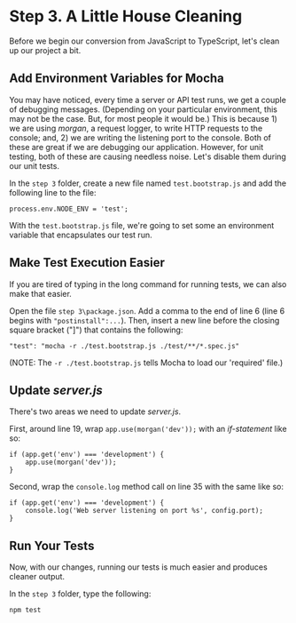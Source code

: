 # Step 3. A Little House Cleaning
Before we begin our conversion from JavaScript to TypeScript, let's clean up our project a bit.

## Add Environment Variables for Mocha
You may have noticed, every time a server or API test runs, we get a couple of debugging messages. (Depending on your particular environment, this may not be the case. But, for most people it would be.)  This is because 1) we are using _morgan_, a request logger, to write HTTP requests to the console; and, 2) we are writing the listening port to the console.  Both of these are great if we are debugging our application.  However, for unit testing, both of these are causing needless noise. Let's disable them during our unit tests.

In the `step 3` folder, create a new file named `test.bootstrap.js` and add the following line to the file:
```
process.env.NODE_ENV = 'test';
```

With the `test.bootstrap.js` file, we're going to set some an environment variable that encapsulates our test run.

## Make Test Execution Easier
If you are tired of typing in the long command for running tests, we can also make that easier.

Open the file `step 3\package.json`.  Add a comma to the end of line 6 (line 6 begins with `"postinstall":...`). Then, insert a new line before the closing square bracket ("]") that contains the following:
```
"test": "mocha -r ./test.bootstrap.js ./test/**/*.spec.js"
```

(NOTE: The `-r ./test.bootstrap.js` tells Mocha to load our 'required' file.)

## Update _server.js_
There's two areas we need to update _server.js_.

First, around line 19, wrap `app.use(morgan('dev'));` with an _if-statement_ like so:
```
if (app.get('env') === 'development') {
    app.use(morgan('dev'));
}
```

Second, wrap the `console.log` method call on line 35 with the same like so:
```
if (app.get('env') === 'development') {
    console.log('Web server listening on port %s', config.port);
}
```

## Run Your Tests
Now, with our changes, running our tests is much easier and produces cleaner output.

In the `step 3` folder, type the following:
```
npm test
```
